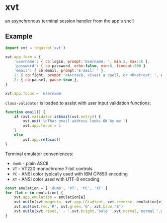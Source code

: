 # xvt

an asynchronous terminal session handler from the app's shell

## Example

```javascript
import xvt = require('xvt')

xvt.app.form = {
    'username': { cb:login, prompt:'Username: ', min:3, max:10 },
    'password': { cb:password, echo:false, min:6, timeout:300 }
    'email': { cb:email, prompt:'E-mail: ' },
    1: { cb:fight, prompt:'<A>ttack, <C>ast a spell, or <R>etreat: ', enter:'a', eol:false, match:/A|C|R/i },
    2: { cb:pause1, pause:true },
}

xvt.app.focus = 'username'
```

`class-validator` is loaded to assist with user input validation functions:

```javascript
function email() {
    if (xvt.validator.isEmail(xvt.entry)) {
        xvt.out('\nThat email address looks OK by me.')
        xvt.app.focus = 1
    }
    else
        xvt.app.refocus()
}
```

Terminal emulator conveniences:

* `dumb` - plain ASCII
* `VT` - VT220 monochrome 7-bit controls
* `PC` - ANSI color typically used with IBM CP850 encoding
* `XT` - ANSI color used with UTF-8 encoding

```javascript
const emulation = [ 'dumb', 'VT', 'PC', 'XT' ]
for (let e in emulation) {
    xvt.app.emulation = emulation[e]
    xvt.outln(xvt.magenta, xvt.app.LGradient, xvt.reverse, emulation[e], ' BANNER', xvt.noreverse, xvt.app.RGradient)
    xvt.out(xvt.red,'R', xvt.green,'G', xvt.blue,'B')
    xvt.outln(xvt.reset,' - ',xvt.bright,'bold ',xvt.normal,'normal ',xvt.blink,'flash ',xvt.noblink,xvt.faint,'dim')
}
```
